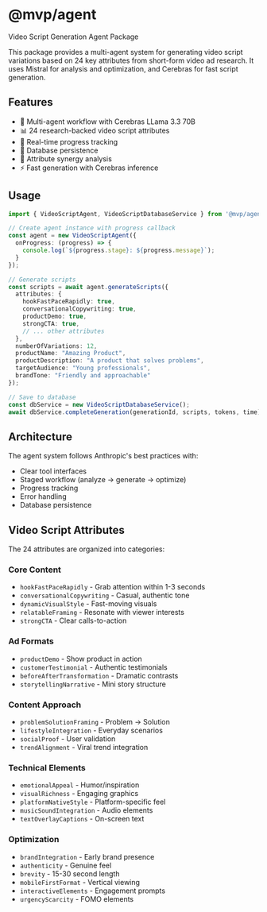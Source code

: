 # @mvp/agent

Video Script Generation Agent Package

This package provides a multi-agent system for generating video script variations based on 24 key attributes from short-form video ad research. It uses Mistral for analysis and optimization, and Cerebras for fast script generation.

## Features

- 🤖 Multi-agent workflow with Cerebras LLama 3.3 70B
- 📊 24 research-backed video script attributes
- 🔄 Real-time progress tracking
- 💾 Database persistence
- 🎯 Attribute synergy analysis
- ⚡ Fast generation with Cerebras inference

## Usage

```typescript
import { VideoScriptAgent, VideoScriptDatabaseService } from '@mvp/agent';

// Create agent instance with progress callback
const agent = new VideoScriptAgent({
  onProgress: (progress) => {
    console.log(`${progress.stage}: ${progress.message}`);
  }
});

// Generate scripts
const scripts = await agent.generateScripts({
  attributes: {
    hookFastPaceRapidly: true,
    conversationalCopywriting: true,
    productDemo: true,
    strongCTA: true,
    // ... other attributes
  },
  numberOfVariations: 12,
  productName: "Amazing Product",
  productDescription: "A product that solves problems",
  targetAudience: "Young professionals",
  brandTone: "Friendly and approachable"
});

// Save to database
const dbService = new VideoScriptDatabaseService();
await dbService.completeGeneration(generationId, scripts, tokens, time);
```

## Architecture

The agent system follows Anthropic's best practices with:
- Clear tool interfaces
- Staged workflow (analyze → generate → optimize)
- Progress tracking
- Error handling
- Database persistence

## Video Script Attributes

The 24 attributes are organized into categories:

### Core Content
- `hookFastPaceRapidly` - Grab attention within 1-3 seconds
- `conversationalCopywriting` - Casual, authentic tone
- `dynamicVisualStyle` - Fast-moving visuals
- `relatableFraming` - Resonate with viewer interests
- `strongCTA` - Clear calls-to-action

### Ad Formats
- `productDemo` - Show product in action
- `customerTestimonial` - Authentic testimonials
- `beforeAfterTransformation` - Dramatic contrasts
- `storytellingNarrative` - Mini story structure

### Content Approach
- `problemSolutionFraming` - Problem → Solution
- `lifestyleIntegration` - Everyday scenarios
- `socialProof` - User validation
- `trendAlignment` - Viral trend integration

### Technical Elements
- `emotionalAppeal` - Humor/inspiration
- `visualRichness` - Engaging graphics
- `platformNativeStyle` - Platform-specific feel
- `musicSoundIntegration` - Audio elements
- `textOverlayCaptions` - On-screen text

### Optimization
- `brandIntegration` - Early brand presence
- `authenticity` - Genuine feel
- `brevity` - 15-30 second length
- `mobileFirstFormat` - Vertical viewing
- `interactiveElements` - Engagement prompts
- `urgencyScarcity` - FOMO elements